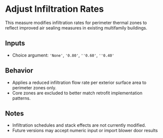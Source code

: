 # Adjust Infiltration Rates

This measure modifies infiltration rates for perimeter thermal zones to reflect improved air sealing measures in existing multifamily buildings.

## Inputs
- Choice argument: `'None'`, `'0.80'`, `''0.60'`, `''0.40'`

## Behavior
- Applies a reduced infiltration flow rate per exterior surface area to perimeter zones only.
- Core zones are excluded to better match retrofit implementation patterns.

## Notes
- Infiltration schedules and stack effects are not currently modified.
- Future versions may accept numeric input or import blower door results